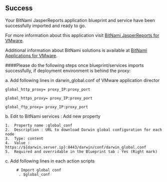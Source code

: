 [BitNami Applications for VMware]: http://bitnami.org/vmware "BitNami Applications for VMware"
[BitNami JasperReports for VMware]: http://bitnami.org/vmware/jasperserver "BitNami JasperReports for VMware"


## Success
Your BitNami JasperReports application blueprint and service have been successfully imported and ready to go.

For more information about this application visit [BitNami JasperReports for VMware].

Additional information about BitNami solutions is available at [BitNami Applications for VMware].

####Please do the following steps once blueprint/services imports successfully, if deployment environment is behind the proxy:

a.	Add following lines in darwin_global.conf of VMware application director 

  	global_http_proxy= proxy_IP:proxy_port
  
  	global_https_proxy= proxy_IP:proxy_port
  
  	global_ftp_proxy= proxy_IP:proxy_port

b.	Edit to BitNami services : Add new property 

  	1.	Property name :global_conf   
  	2.	Description : URL to download Darwin global configuration for each node  
  	3.	Type: content    	
  	4.	Value : https://${darwin.server.ip}:8443/darwin/conf/darwin_global.conf  	
  	5.	Required and overridable in the Blueprint tab : Yes (Right mark)

c.	Add following lines in each action scripts

 		 # Import global conf   
  		  . $global_conf

